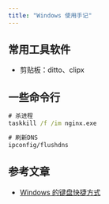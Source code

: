 ```yaml
---
title: "Windows 使用手记"
---
```


## 常用工具软件

- 剪贴板：ditto、clipx


## 一些命令行

```cmd
# 杀进程
taskkill /f /im nginx.exe

# 刷新DNS
ipconfig/flushdns
```

## 参考文章

- [Windows 的键盘快捷方式](https://support.microsoft.com/zh-cn/help/12445/windows-keyboard-shortcuts)